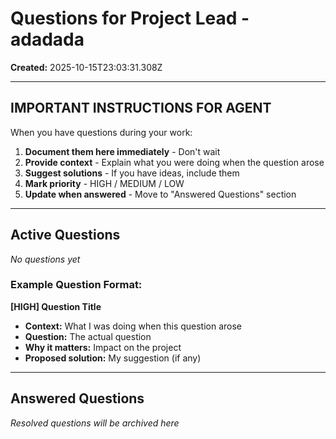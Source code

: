 # Questions for Project Lead - adadada

**Created:** 2025-10-15T23:03:31.308Z

---

## IMPORTANT INSTRUCTIONS FOR AGENT

When you have questions during your work:

1. **Document them here immediately** - Don't wait
2. **Provide context** - Explain what you were doing when the question arose
3. **Suggest solutions** - If you have ideas, include them
4. **Mark priority** - HIGH / MEDIUM / LOW
5. **Update when answered** - Move to "Answered Questions" section

---

## Active Questions

*No questions yet*

### Example Question Format:
**[HIGH] Question Title**
- **Context:** What I was doing when this question arose
- **Question:** The actual question
- **Why it matters:** Impact on the project
- **Proposed solution:** My suggestion (if any)

---

## Answered Questions

*Resolved questions will be archived here*
